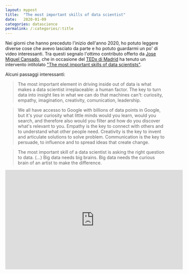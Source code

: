 ```yaml
---
layout: mypost
title:  "The most important skills of data scientist"
date:   2020-01-09
categories: datascience
permalink: /:categories/:title
---
```


Nei giorni che hanno preceduto l'inizio dell'anno 2020, ho potuto leggere diverse cose che avevo lasciato da parte e ho potuto guardarmi un po' di video interessanti. Tra questi segnalo l'ottimo contributo offerto da [Jose Miguel Cansado][JoseCansado], che in occasione del [TEDx di Madrid][TedxMadridLink] ha tenuto un intervento intitolato ["The most important skills of data scientists"][TedTalk].

Alcuni passaggi interessanti:

> The most important element in driving inside out of data is what makes a data scientist irreplaceable: a human factor. The key to turn data into insight lies in what we can do that machines can't: curiosity, empathy, imagination, creativity, comunication, leadership.

> We all have accesso to Google with billions of data points in Google, but it's your curiosity what little minds would you learn, would you search, and therefore also would you filter and how do you discover what's relevant to you. Empathy is the key to connect with others and to understand what other people need. Creativity is the key to invent and articulate solutions to solve problem. Communication is the key to persuade, to influence and to spread ideas that create change.

> The most important skill of a data scientist is asking the right question to data. (...) Big data needs big brains. Big data needs the curious brain of an artist to make the difference.

<div align=”center”>
<iframe width="560" height="315" src="https://www.youtube.com/embed/qrhRfPY4F4w" frameborder="0" allow="accelerometer; autoplay; encrypted-media; gyroscope; picture-in-picture" allowfullscreen></iframe>
</div>

[TedTalk]: https://www.youtube.com/watch?v=qrhRfPY4F4w&t=4s
[TedxMadridLink]: http://www.tedxmadrid.com/
[JoseCansado]: https://www.linkedin.com/in/josemiguelcansado/?originalSubdomain=es
